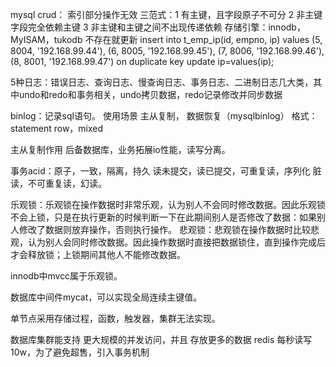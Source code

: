 mysql 
crud： 索引部分操作无效
三范式：1 有主键，且字段原子不可分
	2 非主键字段完全依赖主键
	3 非主键和主键之间不出现传递依赖
存储引擎：innodb，MyISAM，tukodb
不存在就更新
insert into t_emp_ip(id, empno, ip)
values (5, 8004, '192.168.99.44'),
       (6, 8005, '192.168.99.45'),
       (7, 8006, '192.168.99.46'),
       (8, 8001, '192.168.99.47')
on duplicate key update ip=values(ip);

5种日志：错误日志、查询日志、慢查询日志、事务日志、二进制日志几大类，其中undo和redo和事务相关，undo拷贝数据，redo记录修改并同步数据

binlog：记录sql语句。
使用场景 主从复制， 数据恢复（mysqlbinlog）
格式：statement row，mixed

主从复制作用
后备数据库，业务拓展io性能，读写分离。

事务acid：原子，一致，隔离，持久
读未提交，读已提交，可重复读，序列化
脏读，不可重复读，幻读。

乐观锁：乐观锁在操作数据时非常乐观，认为别人不会同时修改数据。因此乐观锁不会上锁，只是在执行更新的时候判断一下在此期间别人是否修改了数据：如果别人修改了数据则放弃操作，否则执行操作。
悲观锁：悲观锁在操作数据时比较悲观，认为别人会同时修改数据。因此操作数据时直接把数据锁住，直到操作完成后才会释放锁；上锁期间其他人不能修改数据。

innodb中mvcc属于乐观锁。

数据库中间件mycat，可以实现全局连续主键值。

单节点采用存储过程，函数，触发器，集群无法实现。

数据库集群能支持 更大规模的并发访问，并且 存放更多的数据
redis 每秒读写10w，为了避免超售，引入事务机制

